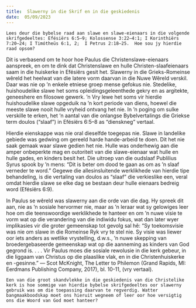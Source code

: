 ```yaml
---
title:  Slawerny in die Skrif en in die geskiedenis
date:  05/09/2023
---
```


`Lees deur die bybelse raad aan slawe en slawe-eienaars in die volgende skrifgedeeltes: Efésiërs 6:5–9; Kolossense 3:22–4:1; I Korinthiërs 7:20–24; I Timótheüs 6:1, 2;  I Petrus 2:18–25.  Hoe sou jy hierdie raad opsom?`

Dit is verbasend om te hoor hoe Paulus die Christenslawe-eienaars aanspreek, en om te dink dat Christenslawe en hulle Christen-slaafeienaars saam in die huiskerke in Efésiërs gesit het. Slawerny in die Grieks-Romeinse wêreld het heelwat van die latere vorm daarvan in die Nuwe Wêreld verskil.  Daar was nie op ’n enkele etniese groep mense gefokus nie. Stedelike, huishoudelike slawe het soms opleidingsgeleenthede gekry en as argitekte, geneeshere en filosowe gewerk. ’n Vry lewe het soms vir hierdie huishoudelike slawe opgeduik na ’n kort periode van diens, hoewel die meeste slawe nooit hulle vryheid ontvang het nie. In ’n poging om sulke verskille te erken, het ’n aantal van die onlangse Bybelvertalings die Griekse term doulos (“slaaf”) in Efésiërs 6:5–8 as “dienskneg” vertaal.

Hierdie eienskappe was nie oral dieselfde toegepas nie. Slawe in landelike gebiede was gedwing om gereeld harde hande-arbeid te doen. Dit het nie saak gemaak waar slawe gedien het nie. Hulle was onderhewig aan die amper onbeperkte mag en outoriteit van die slawe-eienaar wat hulle en hulle gades, en kinders besit het. Die uitroep van die oudslaaf Publilius Syrus spook by ’n mens: “Dit is beter om dood te gaan as om as ’n slaaf verneder te word.” Gegewe die allesinsluitende werklikhede van hierdie tipe behandeling, is die vertaling van doulos as “slaaf” die verkieslike een, veral omdat hierdie slawe se elke dag se bestaan deur hulle eienaars bedreig word (Efésiërs 6:9).

In Paulus se wêreld was slawerny aan die orde van die dag. Hy spreek dit aan, nie as ’n sosiale hervormer nie, maar as ’n leraar wat sy gelowiges leer hoe om die teenswoordige werklikhede te hanteer en om ’n nuwe visie te vorm wat op die verandering van die indiwidu fokus, wat dan later wyer implikasies vir die groter gemeenskap tot gevolg sal hê: “Sy toekomsvisie was nie om slawe in die Romeinse Ryk vry te stel nie. Sy visie was liewer oor iets anders as wetlike vrystelling, d.w.s., ’n nuwe skepping van broedergebaseerde gemeenskap wat op die aanneming as kinders van God gegrond is. . . .  Vir Paulus moes die sosiale rewolusie in die kerk gebeur, in die liggaam van Christus op die plaaslike vlak, en in die Christenhuiskerke en -gesinne.” — Scot McKnight, The Letter to Philemon (Grand Rapids, MI: Eerdmans Publishing Company, 2017), bl. 10-11, (vry vertaal).

`Een van die groot skandvlekke in die geskiedenis van die Christelike kerk is hoe sommige van hierdie bybelse skrifgedeeltes oor slawerny gebruik was om die toepassing daarvan te regverdig. Watter bangmaakboodskap moet ons hieruit wegneem of leer oor hoe versigtig ons die Woord van God moet hanteer?`